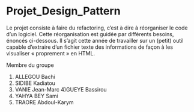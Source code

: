 # Projet_Design_Pattern

Le projet consiste à faire du refactoring, c’est à dire à réorganiser le code d’un logiciel. Cette réorganisation est guidée par différents besoins, énoncés ci-dessous. 
Il s’agit cette année de travailler sur un (petit) outil capable d’extraire d’un fichier texte des informations de façon à les visualiser « proprement » en HTML.

Membre du groupe

1) ALLEGOU Bachi
2) SIDIBE Kadiatou
3) VANIE Jean-Marc
4)GUEYE Bassirou
5) YAHYA BEY Sami
6) TRAORE Abdoul-Karym
